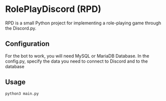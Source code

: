 # RolePlayDiscord (RPD)

RPD is a small Python project for implementing a role-playing game through the Discord.py.

## Сonfiguration

For the bot to work, you will need MySQL or MariaDB Database.
In the config.py, specify the data you need to connect to Discord and to the database

## Usage

```bash
python3 main.py
```